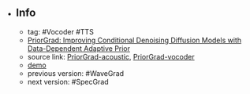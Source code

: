 - ## Info
	- tag: #Vocoder #TTS
	- [PriorGrad: Improving Conditional Denoising Diffusion Models with Data-Dependent Adaptive Prior](https://openreview.net/forum?id=_BNiN4IjC5)
	- source link: [PriorGrad-acoustic](https://github.com/microsoft/NeuralSpeech/tree/master/PriorGrad-acoustic), [PriorGrad-vocoder](https://github.com/microsoft/NeuralSpeech/tree/master/PriorGrad-vocoder)
	- [demo](https://speechresearch.github.io/priorgrad/)
	- previous version: #WaveGrad
	- next version: #SpecGrad